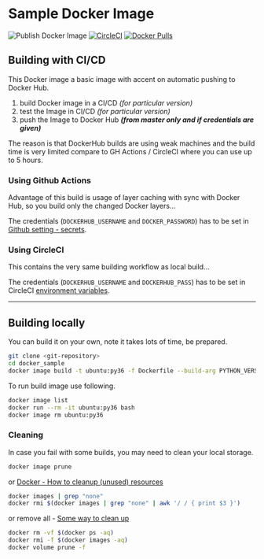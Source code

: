 # Sample Docker Image

![Publish Docker Image](https://github.com/Borda/docker_sample/workflows/Publish%20Docker%20Image/badge.svg?event=push)
[![CircleCI](https://circleci.com/gh/Borda/docker_sample.svg?style=svg)](https://circleci.com/gh/Borda/docker_sample)
[![Docker Pulls](https://img.shields.io/docker/pulls/borda/docker_sample)](https://hub.docker.com/r/borda/docker_sample)

## Building with CI/CD

This Docker image a basic image with accent on automatic pushing to Docker Hub.

1. build Docker image in a CI/CD _(for particular version)_
2. test the Image in CI/CD _(for particular version)_
3. push the Image to Docker Hub _**(from master only and if credentials are given)**_

The reason is that DockerHub builds are using weak machines and the build time is very limited compare to GH Actions / CircleCI where you can use up to 5 hours.


### Using Github Actions

Advantage of this build is usage of layer caching with sync with Docker Hub, so you build only the changed Docker layers...

The credentials (`DOCKERHUB_USERNAME` and `DOCKER_PASSWORD`) has to be set in [Github setting - secrets](https://docs.github.com/en/free-pro-team@latest/actions/reference/encrypted-secrets).

###  Using CircleCI

This contains the very same building workflow as local build...

The credentials (`DOCKERHUB_USERNAME` and `DOCKERHUB_PASS`) has to be set in CircleCI [environment variables](https://circleci.com/docs/2.0/env-vars/).

---

## Building locally

You can build it on your own, note it takes lots of time, be prepared.
```bash
git clone <git-repository>
cd docker_sample
docker image build -t ubuntu:py36 -f Dockerfile --build-arg PYTHON_VERSION=3.6 .
```
To run build image use following.
```bash
docker image list
docker run --rm -it ubuntu:py36 bash
docker image rm ubuntu:py36
```

### Cleaning

In case you fail with some builds, you may need to clean your local storage.
```bash
docker image prune
```
or [Docker - How to cleanup (unused) resources](https://gist.github.com/bastman/5b57ddb3c11942094f8d0a97d461b430)
```bash
docker images | grep "none"
docker rmi $(docker images | grep "none" | awk '/ / { print $3 }')
```
or remove all - [Some way to clean up](https://forums.docker.com/t/some-way-to-clean-up-identify-contents-of-var-lib-docker-overlay/30604)
```bash
docker rm -vf $(docker ps -aq)
docker rmi -f $(docker images -aq)
docker volume prune -f
```
  